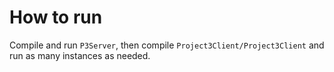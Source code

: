 # How to run
Compile and run ```P3Server```, then compile ```Project3Client/Project3Client``` and run as many instances as needed.
